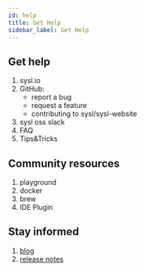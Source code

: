 ```yaml
---
id: help
title: Get Help
sidebar_label: Get Help
---
```


## Get help
1. sysl.io
2. GitHub: 
	* report a bug
	* request a feature
	* contributing to sysl/sysl-website
4. sysl oss slack
5. FAQ
6. Tips&Tricks

## Community resources
1. playground
2. docker
3. brew
4. IDE Plugin

## Stay informed
1. [blog](/blog)
2. [release notes](https://github.com/anz-bank/sysl/releases)